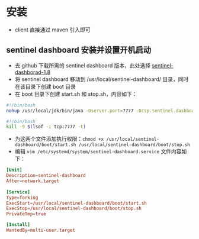 


# 安装

- client 直接通过 maven 引入即可

## sentinel dashboard 安装并设置开机启动

- 去 github 下载所需的 sentinel dashboard 版本，此处选择 [sentinel-dashborad-1.8](https://github.com/alibaba/Sentinel/releases/download/v1.8.0/sentinel-dashboard-1.8.0.jar)
- 将 sentinel dashboard 移动到 /usr/local/sentinel-dashboard/ 目录，同时在该目录下创建 boot 目录
- 在 boot 目录下创建 start.sh 和 stop.sh，内容如下：
```sh
#!/bin/bash
nohup /usr/local/jdk/bin/java -Dserver.port=7777 -Dcsp.sentinel.dashboard.server=localhost:7777 -Dproject.name=sentinel-dashboard -jar /usr/local/sentinel-dashboard/sentinel-dashboard-1.8.0.jar > /usr/local/sentinel-dashboard/boot/nohup.out 2>&1 &

#!/bin/bash
kill -9 $(lsof -i tcp:7777 -t)
```
- 为这两个文件添加执行权限：`chmod +x /usr/local/sentinel-dashboard/boot/start.sh /usr/local/sentinel-dashboard/boot/stop.sh`
- 编辑 `vim /etc/systemd/system/sentinel-dashboard.service` 文件内容如下：
```conf
[Unit]
Description=sentinel-dashboard
After=network.target
 
[Service]
Type=forking
ExecStart=/usr/local/sentinel-dashboard/boot/start.sh
ExecStop=/usr/local/sentinel-dashboard/boot/stop.sh
PrivateTmp=true

[Install]  
WantedBy=multi-user.target
```